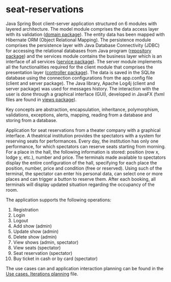 # seat-reservations
Java Spring Boot client-server application structured on 6 modules with layered architecture. The model module comprises the data access layer with its validation ([domain package](https://github.com/Iri25/sse-orm-project-Iri25/tree/main/TheaterCompany/model/src/main/java/domain)). The entity data has been mapped with Hibernate ORM (Object Relational Mapping). The persistence module comprises the persistence layer with Java Database Connectivity (JDBC) for accessing the relational databases from Java program ([repository package](https://github.com/Iri25/sse-orm-project-Iri25/tree/main/TheaterCompany/persistence/src/main/java/repository)) and the services module contains the business layer which is an interface of all services ([service package](https://github.com/Iri25/sse-orm-project-Iri25/tree/main/TheaterCompany/services/src/main/java/service)). The server module implements all the functionalities required for the client module that comprises the presentation layer ([controller package](https://github.com/Iri25/sse-orm-project-Iri25/tree/main/TheaterCompany/client/src/main/java/client/controller)). The data is saved in the SQLite database using the connection configurations from the app.config file (client and server package). The Java library, Apache Log4j (client and server package) was used for messages history. The interaction with the user is done through a graphical interface (GUI), developed in JavaFX (fxml files are found in [views package](https://github.com/Iri25/sse-orm-project-Iri25/tree/main/TheaterCompany/client/src/main/resources/views)).

Key concepts are abstraction, encapsulation, inheritance, polymorphism, validations, exceptions, alerts, mapping, reading from a database and storing from a database.

Application for seat reservations from a theater company with a graphical interface. A theatrical institution provides the spectators with a system for reserving seats for performances. Every day, the institution has only one performance, for which spectators can reserve seats starting from morning. For a place in the hall, the following information is stored: position (row x, lodge y, etc.), number and price. The terminals made available to spectators display the entire configuration of the hall, specifying for each place the position, number, price and condition (free or reserved). Using such of the terminal, the spectator can enter his personal data, can select one or more places and can trigger a button to reserve them. After each booking, all terminals will display updated situation regarding the occupancy of the room.

The application supports the following operations:
1. Registration
2. Login
3. Logout
4. Add show (admin)
5. Update show (admin)
6. Delete show (admin)
7. View shows (admin, spectator)
9. View seats (spectator)
10. Seat reservation (spectator)
11. Buy ticket in cash or by card (spectator)

The use cases can and application interaction planning can be found in the [Use cases. Iterations planning](https://github.com/Iri25/seat-reservations/blob/main/Use%20cases.%20Iterations%20planning.pdf) file.
